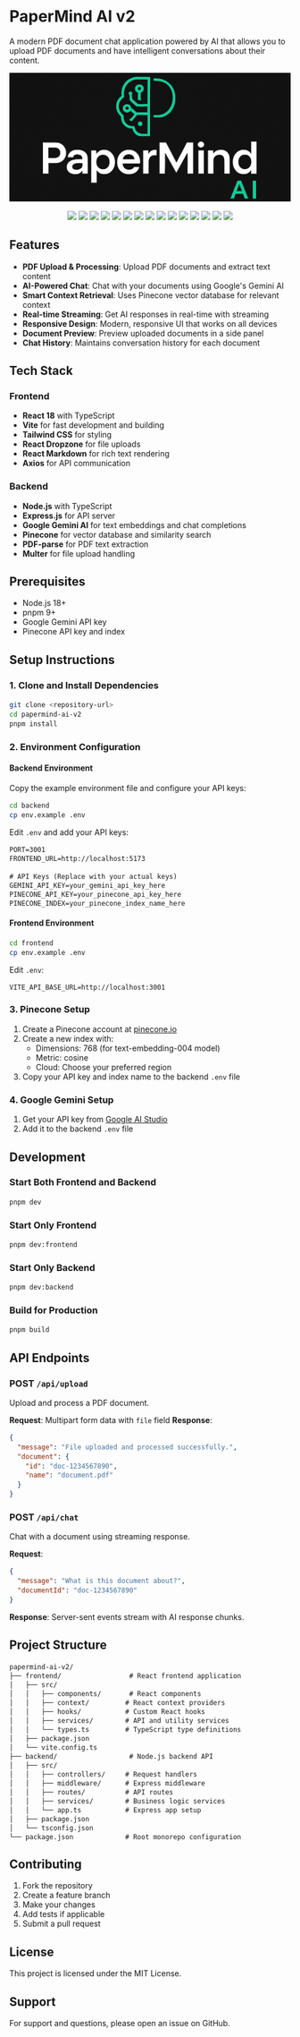 
# PaperMind AI v2

A modern PDF document chat application powered by AI that allows you to upload PDF documents and have intelligent conversations about their content.

<p align="center">
  <img src="assets/PapermindAI.png" alt="PaperMind AI" />
</p>
<p align= 'center'>
  
<img src="https://img.shields.io/badge/Powered%20By-LangChain-blueviolet?style=for-the-badge&logo=LangChain&logoColor=white" />
<img src="https://img.shields.io/badge/Vector%20Store-FAISS-blue?style=for-the-badge" />
<img src="https://img.shields.io/badge/Frontend-React/TypeScript-orange?style=for-the-badge&logo=react&logoColor=61DAFB" />
<img src="https://img.shields.io/badge/Backend-FastAPI-teal?style=for-the-badge&logo=fastapi" />
<img src="https://img.shields.io/badge/License-MIT-informational?style=for-the-badge" />
<img src="https://img.shields.io/badge/Container-Docker-2496ED?style=for-the-badge&logo=docker&logoColor=white" />
<img src="https://img.shields.io/badge/Python-3.10+-blue?style=for-the-badge&logo=python" />
<img src="https://img.shields.io/badge/Runtime-Node.js-green?style=for-the-badge&logo=node.js&logoColor=339933" />
<img src="https://img.shields.io/badge/Package%20Manager-npm-CB3837?style=for-the-badge&logo=npm&logoColor=white" />
<img src="https://img.shields.io/badge/Shell-Bash-4EAA25?style=for-the-badge&logo=gnu-bash&logoColor=white" />
<img src="https://img.shields.io/badge/Deploy-Render-46E3B7?style=for-the-badge&logo=render&logoColor=white" />
<img src="https://img.shields.io/badge/Deploy-Vercel-000000?style=for-the-badge&logo=vercel&logoColor=white" />
<img src="https://img.shields.io/badge/License-MIT-informational?style=for-the-badge" />
<img src="https://img.shields.io/badge/JavaScript-ES6+-F7DF1E?style=for-the-badge&logo=javascript&logoColor=black" />
<img src="https://img.shields.io/badge/TypeScript-3178C6?style=for-the-badge&logo=typescript&logoColor=white" />

## Features

- **PDF Upload & Processing**: Upload PDF documents and extract text content
- **AI-Powered Chat**: Chat with your documents using Google's Gemini AI
- **Smart Context Retrieval**: Uses Pinecone vector database for relevant context
- **Real-time Streaming**: Get AI responses in real-time with streaming
- **Responsive Design**: Modern, responsive UI that works on all devices
- **Document Preview**: Preview uploaded documents in a side panel
- **Chat History**: Maintains conversation history for each document

## Tech Stack

### Frontend
- **React 18** with TypeScript
- **Vite** for fast development and building
- **Tailwind CSS** for styling
- **React Dropzone** for file uploads
- **React Markdown** for rich text rendering
- **Axios** for API communication

### Backend
- **Node.js** with TypeScript
- **Express.js** for API server
- **Google Gemini AI** for text embeddings and chat completions
- **Pinecone** for vector database and similarity search
- **PDF-parse** for PDF text extraction
- **Multer** for file upload handling

## Prerequisites

- Node.js 18+ 
- pnpm 9+
- Google Gemini API key
- Pinecone API key and index

## Setup Instructions

### 1. Clone and Install Dependencies

```bash
git clone <repository-url>
cd papermind-ai-v2
pnpm install
```

### 2. Environment Configuration

#### Backend Environment
Copy the example environment file and configure your API keys:

```bash
cd backend
cp env.example .env
```

Edit `.env` and add your API keys:
```env
PORT=3001
FRONTEND_URL=http://localhost:5173

# API Keys (Replace with your actual keys)
GEMINI_API_KEY=your_gemini_api_key_here
PINECONE_API_KEY=your_pinecone_api_key_here
PINECONE_INDEX=your_pinecone_index_name_here
```

#### Frontend Environment
```bash
cd frontend
cp env.example .env
```

Edit `.env`:
```env
VITE_API_BASE_URL=http://localhost:3001
```

### 3. Pinecone Setup

1. Create a Pinecone account at [pinecone.io](https://pinecone.io)
2. Create a new index with:
   - Dimensions: 768 (for text-embedding-004 model)
   - Metric: cosine
   - Cloud: Choose your preferred region
3. Copy your API key and index name to the backend `.env` file

### 4. Google Gemini Setup

1. Get your API key from [Google AI Studio](https://makersuite.google.com/app/apikey)
2. Add it to the backend `.env` file

## Development

### Start Both Frontend and Backend
```bash
pnpm dev
```

### Start Only Frontend
```bash
pnpm dev:frontend
```

### Start Only Backend
```bash
pnpm dev:backend
```

### Build for Production
```bash
pnpm build
```

## API Endpoints

### POST `/api/upload`
Upload and process a PDF document.

**Request**: Multipart form data with `file` field
**Response**: 
```json
{
  "message": "File uploaded and processed successfully.",
  "document": {
    "id": "doc-1234567890",
    "name": "document.pdf"
  }
}
```

### POST `/api/chat`
Chat with a document using streaming response.

**Request**:
```json
{
  "message": "What is this document about?",
  "documentId": "doc-1234567890"
}
```

**Response**: Server-sent events stream with AI response chunks.

## Project Structure

```
papermind-ai-v2/
├── frontend/                 # React frontend application
│   ├── src/
│   │   ├── components/       # React components
│   │   ├── context/         # React context providers
│   │   ├── hooks/           # Custom React hooks
│   │   ├── services/        # API and utility services
│   │   └── types.ts         # TypeScript type definitions
│   ├── package.json
│   └── vite.config.ts
├── backend/                  # Node.js backend API
│   ├── src/
│   │   ├── controllers/     # Request handlers
│   │   ├── middleware/      # Express middleware
│   │   ├── routes/          # API routes
│   │   ├── services/        # Business logic services
│   │   └── app.ts           # Express app setup
│   ├── package.json
│   └── tsconfig.json
└── package.json             # Root monorepo configuration
```

## Contributing

1. Fork the repository
2. Create a feature branch
3. Make your changes
4. Add tests if applicable
5. Submit a pull request

## License

This project is licensed under the MIT License.

## Support

For support and questions, please open an issue on GitHub.

